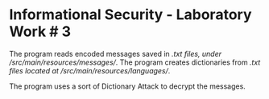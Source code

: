 # Informational Security - Laboratory Work # 3

The program reads encoded messages saved in *.txt files, under /src/main/resources/messages/*.
The program creates dictionaries from *.txt files located at /src/main/resources/languages/*.

The program uses a sort of Dictionary Attack to decrypt the messages.
